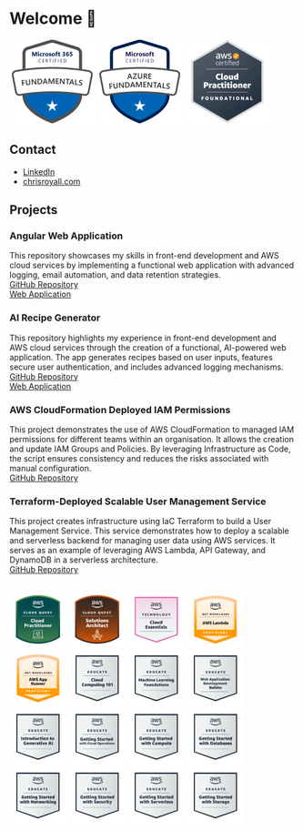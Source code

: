 # Welcome 👋

<a href="https://learn.microsoft.com/api/credentials/share/en-gb/ChristopherRoyall-5637/F722D868FA9BA4ED?sharingId=9998F707F4431F17" target="_blank"><img src="primary_badges/microsoft-365-certified-fundamentals.png" alt="microsoft-365-certified-fundamentals" height="150" width="150" height="100" width="100"/></a>
<a href="https://learn.microsoft.com/api/credentials/share/en-gb/ChristopherRoyall-5637/89269917581C4823?sharingId=9998F707F4431F17" target="_blank"><img src="primary_badges/microsoft-certified-azure-fundamentals.png" alt="microsoft-certified-azure-fundamentals" height="150" width="150" height="100" width="100"/></a>
<a href="https://www.credly.com/badges/c7601def-caa2-49a4-9873-8cc98ac67446/public_url" target="_blank"><img src="primary_badges/aws-certified-cloud-practitioner v2.png" alt="aws-certified-cloud-practitioner" height="150" width="150" height="100" width="100"/></a>

## Contact
- <a href="https://www.linkedin.com/in/chris-royall/">LinkedIn</a>
- <a href="https://chrisroyall.com">chrisroyall.com</a>

## Projects

### Angular Web Application
<p>This repository showcases my skills in front-end development and AWS cloud services by implementing a functional web application with advanced logging, email automation, and data retention strategies.</br>
<a href="https://github.com/chris-royall/portfolio">GitHub Repository</a></br>
<a href="https://chrisroyall.com">Web Application</a></br></p>

### AI Recipe Generator
<p>This repository highlights my experience in front-end development and AWS cloud services through the creation of a functional, AI-powered web application. The app generates recipes based on user inputs, features secure user authentication, and includes advanced logging mechanisms.</br>
<a href="https://github.com/chris-royall/portfolio">GitHub Repository</a></br>
<a href="https://recipes.chrisroyall.com">Web Application</a></br></p>

### AWS CloudFormation Deployed IAM Permissions
<p>This project demonstrates the use of AWS CloudFormation to managed IAM permissions for different teams within an organisation. It allows the creation and update IAM Groups and Policies. By leveraging Infrastructure as Code, the script ensures consistency and reduces the risks associated with manual configuration.</br>
<a href="https://github.com/chris-royall/aws-iam-permissions">GitHub Repository</a></p>

### Terraform-Deployed Scalable User Management Service
<p>This project creates infrastructure using IaC Terraform to build a User Management Service. This service demonstrates how to deploy a scalable and serverless backend for managing user data using AWS services. It serves as an example of leveraging AWS Lambda, API Gateway, and DynamoDB in a serverless architecture.</br>
<a href="https://github.com/chris-royall/serverless-user-management">GitHub Repository</a></p>

## 
<a href="https://www.credly.com/badges/a41964c2-fa5e-4a70-9679-f54e1716f80d/public_url" target="_blank" class="secondary_badges"><img src="secondary_badges/aws-cloud-quest-cloud-practitioner.png" alt="aws-cloud-quest-cloud-practitioner" height="100" width="100"/></a>
<a href="https://www.credly.com/badges/17653143-16b3-4e17-bce6-593bc0c3e888/public_url" target="_blank" class="secondary_badges"><img src="secondary_badges/aws-cloud-quest-solutions-architect.png" alt="aws-cloud-quest-solutions-architect" height="100" width="100"/></a>
<a href="https://www.credly.com/badges/bf7123f8-d6fa-4668-a586-297a335a77ee/public_url" target="_blank" class="secondary_badges"><img src="secondary_badges/aws-knowledge-cloud-essentials.png" alt="aws-knowledge-cloud-essentials" height="100" width="100"/></a>
<a href="https://www.credly.com/badges/50592ad0-5a58-48e4-a37e-33d5c643898a/public_url" target="_blank" class="secondary_badges"><img src="secondary_badges/net-workloads-on-aws-lambda.png" alt="net-workloads-on-aws-lambda" height="100" width="100"/></a>
<a href="https://www.credly.com/badges/345078e2-0574-4110-8802-e5b121629b37/public_url" target="_blank" class="secondary_badges"><img src="secondary_badges/net-workloads-on-aws-app-runner.png" alt="net-workloads-on-aws-app-runner" height="100" width="100"/></a>
<a href="https://www.credly.com/badges/b489d308-1721-420c-80e9-4451fa8c2df0/public_url" target="_blank" class="secondary_badges"><img src="secondary_badges/aws-educate-introduction-to-cloud-101.png" alt="aws-educate-introduction-to-cloud-101" height="100" width="100"/></a>
<a href="https://www.credly.com/badges/99b1f1c8-2759-4567-bca9-ab45c8c692e2/public_url" target="_blank" class="secondary_badges"><img src="secondary_badges/aws-educate-machine-learning-foundations.png" alt="aws-educate-machine-learning-foundations" height="100" width="100"/></a>
<a href="https://www.credly.com/badges/1276498e-1473-4578-b828-34a13ccdb88e" target="_blank" class="secondary_badges"><img src="secondary_badges/aws-educate-web-builder.png" alt="aws-educate-web-builder" height="100" width="100"/></a>
<a href="https://www.credly.com/badges/0aff6a15-5e2a-439d-a346-b6539380e656" target="_blank" class="secondary_badges"><img src="secondary_badges/aws-educate-introduction-to-generative-ai.png" alt="aws-educate-introduction-to-generative-ai" height="100" width="100"/></a>
<a href="https://www.credly.com/badges/6fddf01b-631e-4ebe-92e9-b940094ded6c/public_url" target="_blank" class="secondary_badges"><img src="secondary_badges/aws-educate-getting-started-with-cloud-ops.png" alt="aws-educate-getting-started-with-cloud-ops" height="100" width="100"/></a>
<a href="https://www.credly.com/badges/4c6fe732-2605-481f-b2a2-270a72cdddad/public_url" target="_blank" class="secondary_badges"><img src="secondary_badges/aws-educate-getting-started-with-compute.png" alt="aws-educate-getting-started-with-compute" height="100" width="100"/></a>
<a href="https://www.credly.com/badges/7ca8e1e6-5471-404c-930a-f1fada61469f/public_url" target="_blank" class="secondary_badges"><img src="secondary_badges/aws-educate-getting-started-with-databases.png" alt="aws-educate-getting-started-with-databases" height="100" width="100"/></a>
<a href="https://www.credly.com/badges/f29cbe64-5213-446a-9bbb-9e0c4184f84b/public_url" target="_blank" class="secondary_badges"><img src="secondary_badges/aws-educate-getting-started-with-networking.png" alt="aws-educate-getting-started-with-networking" height="100" width="100"/></a>
<a href="https://www.credly.com/badges/6795cd0e-d12c-482d-9eca-b74c0410d038/public_url" target="_blank" class="secondary_badges"><img src="secondary_badges/aws-educate-getting-started-with-security.png" alt="aws-educate-getting-started-with-security" height="100" width="100"/></a>
<a href="https://www.credly.com/badges/1779a440-3a8f-406c-afac-c0d682034110/public_url" target="_blank" class="secondary_badges"><img src="secondary_badges/aws-educate-getting-started-with-serverless.png" alt="aws-educate-getting-started-with-serverless" height="100" width="100"/></a>
<a href="https://www.credly.com/badges/0f57a79a-f2e8-46dd-b4a9-0da4d2dd479b/public_url" target="_blank" class="secondary_badges"><img src="secondary_badges/aws-educate-getting-started-with-storage.png" alt="aws-educate-getting-started-with-storage" height="100" width="100"/></a>
